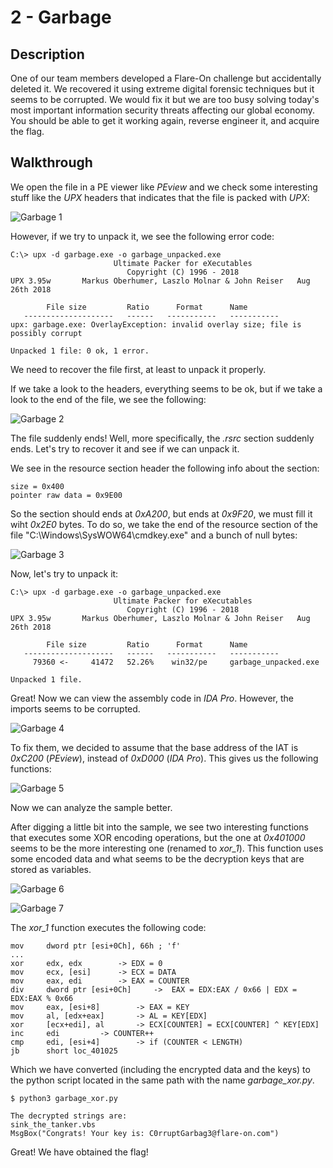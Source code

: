 # 2 - Garbage

## Description

One of our team members developed a Flare-On challenge but accidentally deleted it. We recovered it using extreme digital forensic techniques but it seems to be corrupted. We would fix it but we are too busy solving today's most important information security threats affecting our global economy. You should be able to get it working again, reverse engineer it, and acquire the flag.

## Walkthrough

We open the file in a PE viewer like _PEview_ and we check some interesting stuff like the _UPX_ headers that indicates that the file is packed with _UPX_:

![Garbage 1](Images/garbage_1.png)

However, if we try to unpack it, we see the following error code:

```
C:\> upx -d garbage.exe -o garbage_unpacked.exe
                       Ultimate Packer for eXecutables
                          Copyright (C) 1996 - 2018
UPX 3.95w       Markus Oberhumer, Laszlo Molnar & John Reiser   Aug 26th 2018

        File size         Ratio      Format      Name
   --------------------   ------   -----------   -----------
upx: garbage.exe: OverlayException: invalid overlay size; file is possibly corrupt

Unpacked 1 file: 0 ok, 1 error.
```

We need to recover the file first, at least to unpack it properly.

If we take a look to the headers, everything seems to be ok, but if we take a look to the end of the file, we see the following:

![Garbage 2](Images/garbage_2.png)

The file suddenly ends! Well, more specifically, the _.rsrc_ section suddenly ends. Let's try to recover it and see if we can unpack it.

We see in the resource section header the following info about the section:

```
size = 0x400
pointer raw data = 0x9E00
```

So the section should ends at _0xA200_, but ends at _0x9F20_, we must fill it wiht _0x2E0_ bytes. To do so, we take the end of the resource section of the file "C:\Windows\SysWOW64\cmdkey.exe" and a bunch of null bytes:

![Garbage 3](Images/garbage_3.png)

Now, let's try to unpack it:

```
C:\> upx -d garbage.exe -o garbage_unpacked.exe
                       Ultimate Packer for eXecutables
                          Copyright (C) 1996 - 2018
UPX 3.95w       Markus Oberhumer, Laszlo Molnar & John Reiser   Aug 26th 2018

        File size         Ratio      Format      Name
   --------------------   ------   -----------   -----------
     79360 <-     41472   52.26%    win32/pe     garbage_unpacked.exe

Unpacked 1 file.
```

Great! Now we can view the assembly code in _IDA Pro_. However, the imports seems to be corrupted.

![Garbage 4](Images/garbage_4.png)

To fix them, we decided to assume that the base address of the IAT is _0xC200_ (_PEview_), instead of _0xD000_ (_IDA Pro_). This gives us the following functions:

![Garbage 5](Images/garbage_5.png)

Now we can analyze the sample better.

After digging a little bit into the sample, we see two interesting functions that executes some XOR encoding operations, but the one at _0x401000_ seems to be the more interesting one (renamed to _xor_1_). This function uses some encoded data and what seems to be the decryption keys that are stored as variables.

![Garbage 6](Images/garbage_6.png)

![Garbage 7](Images/garbage_7.png)

The _xor_1_ function executes the following code:

```
mov     dword ptr [esi+0Ch], 66h ; 'f'
...
xor     edx, edx		-> EDX = 0
mov     ecx, [esi]		-> ECX = DATA
mov     eax, edi		-> EAX = COUNTER
div     dword ptr [esi+0Ch]		->  EAX = EDX:EAX / 0x66 | EDX = EDX:EAX % 0x66
mov     eax, [esi+8]		-> EAX = KEY
mov     al, [edx+eax]		-> AL = KEY[EDX]
xor     [ecx+edi], al		-> ECX[COUNTER] = ECX[COUNTER] ^ KEY[EDX]
inc     edi			-> COUNTER++
cmp     edi, [esi+4]		-> if (COUNTER < LENGTH)
jb      short loc_401025
```
Which we have converted (including the encrypted data and the keys) to the python script located in the same path with the name _garbage_xor.py_. 

```
$ python3 garbage_xor.py 

The decrypted strings are:
sink_the_tanker.vbs
MsgBox("Congrats! Your key is: C0rruptGarbag3@flare-on.com")
```

Great! We have obtained the flag!
